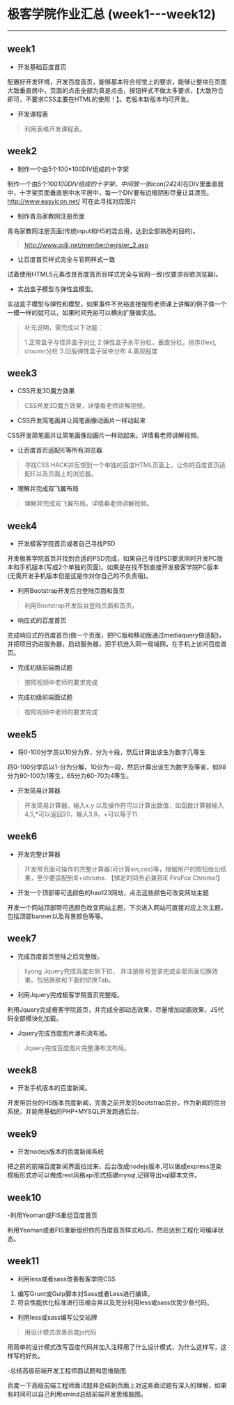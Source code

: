 # 极客学院作业汇总 (week1---week12) #


-------------------------------


## week1 ##
- 开发基础百度首页
>
配置好开发环境，开发百度首页，能够基本符合视觉上的要求，能够让整块在页面大致垂直居中，页面的点击全部为真是点击，按钮样式不做太多要求，【大致符合即可，不要求CSS主要在HTML的使用！】。老版本新版本均可开发。

- 开发课程表
> 利用表格开发课程表。

## week2 ##
- 制作一个由5个100*100DIV组成的十字架
>
制作一个由5个100*100DIV组成的十字架，中间放一张icon(24*24)在DIV里垂直居中，十字架页面垂直居中水平居中，每一个DIV要有边框阴影尽量让其漂亮。
http://www.easyicon.net/ 可在此寻找对应图片

- 制作青岛家教网注册页面
>
青岛家教网注册页面(传统input和H5的混合用，达到全部熟悉的目的)。
> http://www.qdjj.net/member/register_2.asp

- 让百度首页样式完全与官网样式一致
>
试着使用HTML5元素改良百度首页且样式完全与官网一致(仅要求谷歌浏览器)。

- 实战盒子模型与弹性盒模型。
>
实战盒子模型与弹性和模型，如果事件不充裕直接按照老师课上讲解的例子做一个一模一样的就可以，如果时间充裕可以横向扩展做实战。<br>
> 补充说明，需完成以下功能：
> 
> 1.正常盒子与怪异盒子对比
> 2.弹性盒子水平分栏，垂直分栏，排序(llex), cloumn分栏
> 3.旧版弹性盒子居中分布
> 4.美观程度

## week3 ##

- CSS开发3D魔方效果
> CSS开发3D魔方效果，详情看老师讲解视频。

- CSS开发简笔画并让简笔画像动画片一样动起来
>
CSS开发简笔画并让简笔画像动画片一样动起来。详情看老师讲解视频。

- 让百度首页适配IE等所有浏览器
> 寻找CSS
HACK并反馈到一个单独的百度HTML页面上，让你的百度首页适配IE以及页面上的浏览器。

- 理解并完成双飞翼布局
> 理解并完成双飞翼布局。详情看老师讲解视频。

## week4 ##
- 开发极客学院首页或者自己寻找PSD
>
开发极客学院首页并找到合适的PSD完成，如果自己寻找PSD要求同时开发PC版本和手机版本(写成2个单独的页面)。如果是在找不到直接开发极客学院PC版本(无需开发手机版本但是这是你对你自己的不负责哦)。

- 利用Bootstrap开发后台登陆页面和首页
> 利用Bootstrap开发后台登陆页面和首页。

- 响应式的百度首页
>
完成响应式的百度首页(做一个页面，把PC版和移动版通过mediaquery做适配)，并把项目扔进服务器，启动服务器，把手机连入同一局域网，在手机上访问百度首页。

- 完成初级前端面试题
> 按照视频中老师的要求完成

- 完成初级前端面试题
> 按照视频中老师的要求完成

## week5 ##

- 将0-100分学员以10分为界，分为十段，然后计算出该生为数字几等生
>
将0-100分学员以1-分为分解，10分为一段，然后计算出该生为数字及等省，如98分为90-100为1等生，65分为60-70为4等生。

- 开发简易计算器
> 开发简易计算器，输入x.y
以及操作符可以计算出数值，如函数计算器输入4,5,*可以返回20，输入3,8，+可以等于11.

## week6 ##

- 开发完整计算器
> 开发带页面可操作的完整计算器(可计算sin,cos)等，根据用户的按钮给出结果，至少要适配到IE+chrome.
【绑定时间务必兼容IE FireFox Chrome!】

- 开发一个顶部带可选颜色的hao123网站，点击这些颜色可改变网站主题
>
开发一个网站顶部带可选颜色改变网站主题，下次进入网站可直接对应上次主题，包括顶部banner以及背景颜色等等。

## week7 ##

- 完成百度首页登陆之后完整版。
> liyong Jquery完成百度右侧下拉，
并注册账号登录完成全部页面切换效果。包括换肤和下面的切换Tab。

- 利用Jquery完成极客学院首页完整版。
>
利用Jquery完成极客学院首页，并完成全部动态效果，尽量增加动画效果，JS代码全部模块化加载。

- Jquery完成百度图片瀑布流布局。
> Jquery完成百度图片完整瀑布流布局。

## week8 ##

- 开发手机版本的百度新闻。

> 
开发带后台的H5版本百度新闻，完善之前开发的bootstrap后台，作为新闻的后台系统，并能用基础的PHP+MYSQL开发跑通后台。

## week9 ##
- 开发nodejs版本的百度新闻系统

>
把之前的前端百度新闻界面拉过来，后台改成nodejs版本,可以做成express渲染模板形式亦可以做成rest风格api形式搭建mysql,记得导出sql脚本文件。

## week10 ##

-利用Yeoman或FIS重组百度首页

>
利用Yeoman或者FIS重新组织你的百度首页样式和JS，然后达到工程化可编译状态。

## week11 ##

- 利用less或者sass改善极客学院CSS

>
1. 编写Grunt或Gulp脚本对Sass或者Less进行编译。
2. 符合性能优化标准进行压缩合并以及充分利用less或sass优势少些代码。

- 利用less或sass编写公交站牌

> 用设计模式改善百度js代码
>
用简单的设计模式改写百度代码并加入注释用了什么设计模式，为什么这样写，这样写的好处。

-总结高级前端开发工程师面试题和思维脑图
>
百度一下高级前端工程师面试题并总结到页面上对这些面试题有深入的理解，如果有时间可以自己利用xmind总结前端开发思维脑图。
